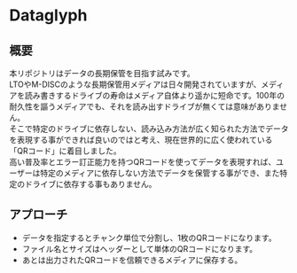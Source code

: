 # Dataglyph
## 概要

本リポジトリはデータの長期保管を目指す試みです。  
LTOやM-DISCのような長期保管用メディアは日々開発されていますが、メディアを読み書きするドライブの寿命はメディア自体より遥かに短命です。100年の耐久性を謳うメディアでも、それを読み出すドライブが無くては意味がありません。  
そこで特定のドライブに依存しない、読み込み方法が広く知られた方法でデータを表現する事ができれば良いのではと考え、現在世界的に広く使われている「QRコード」に着目しました。  
高い普及率とエラー訂正能力を持つQRコードを使ってデータを表現すれば、ユーザーは特定のメディアに依存しない方法でデータを保管する事ができ、また特定のドライブに依存する事もありません。  

## アプローチ
- データを指定するとチャンク単位で分割し、1枚のQRコードになります。
- ファイル名とサイズはヘッダーとして単体のQRコードになります。
- あとは出力されたQRコードを信頼できるメディアに保存する。